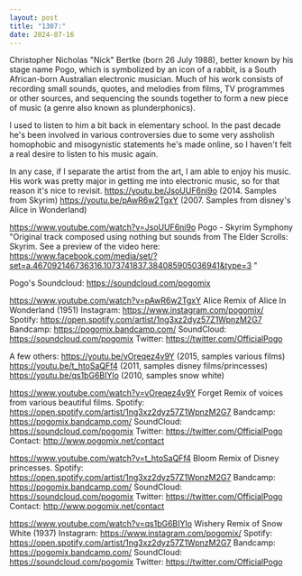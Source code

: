 ```yaml
---
layout: post
title: "1307:"
date: 2024-07-16
---
```


Christopher Nicholas "Nick" Bertke (born 26 July 1988), better known by his stage name Pogo, which is symbolized by an icon of a rabbit, is a South African-born Australian electronic musician. Much of his work consists of recording small sounds, quotes, and melodies from films, TV programmes or other sources, and sequencing the sounds together to form a new piece of music (a genre also known as plunderphonics). 

I used to listen to him a bit back in elementary school. In the past decade he's been involved in various controversies due to some very assholish homophobic and misogynistic statements he's made online, so I haven't felt a real desire to listen to his music again.

In any case, if I separate the artist from the art, I am able to enjoy his music. His work was pretty major in getting me into electronic music, so for that reason it's nice to revisit.
https://youtu.be/JsoUUF6ni9o (2014. Samples from Skyrim)
https://youtu.be/pAwR6w2TgxY (2007. Samples from disney's Alice in Wonderland)

https://www.youtube.com/watch?v=JsoUUF6ni9o
Pogo - Skyrim Symphony
"Original track composed using nothing but sounds from The Elder Scrolls: Skyrim.
See a preview of the video here: https://www.facebook.com/media/set/?set=a.467092146736316.1073741837.384085905036941&type=3 "

Pogo's Soundcloud: https://soundcloud.com/pogomix

https://www.youtube.com/watch?v=pAwR6w2TgxY
Alice
Remix of Alice In Wonderland (1951)
Instagram: https://www.instagram.com/pogomix/
Spotify: https://open.spotify.com/artist/1ng3xz2dyz57Z1WpnzM2G7
Bandcamp: https://pogomix.bandcamp.com/
SoundCloud: https://soundcloud.com/pogomix
Twitter: https://twitter.com/OfficialPogo


A few others:
https://youtu.be/vOreqez4v9Y (2015, samples various films)
https://youtu.be/t_htoSaQFf4 (2011, samples disney films/princesses)
https://youtu.be/qs1bG6BIYlo (2010, samples snow white)

https://www.youtube.com/watch?v=vOreqez4v9Y
Forget
Remix of voices from various beautiful films.
Spotify: https://open.spotify.com/artist/1ng3xz2dyz57Z1WpnzM2G7
Bandcamp: https://pogomix.bandcamp.com/
SoundCloud: https://soundcloud.com/pogomix
Twitter: https://twitter.com/OfficialPogo
Contact: http://www.pogomix.net/contact

https://www.youtube.com/watch?v=t_htoSaQFf4
Bloom
Remix of Disney princesses.
Spotify: https://open.spotify.com/artist/1ng3xz2dyz57Z1WpnzM2G7
Bandcamp: https://pogomix.bandcamp.com/
SoundCloud: https://soundcloud.com/pogomix
Twitter: https://twitter.com/OfficialPogo
Contact: http://www.pogomix.net/contact

https://www.youtube.com/watch?v=qs1bG6BIYlo
Wishery
Remix of Snow White (1937)
Instagram: https://www.instagram.com/pogomix/
Spotify: https://open.spotify.com/artist/1ng3xz2dyz57Z1WpnzM2G7
Bandcamp: https://pogomix.bandcamp.com/
SoundCloud: https://soundcloud.com/pogomix
Twitter: https://twitter.com/OfficialPogo

